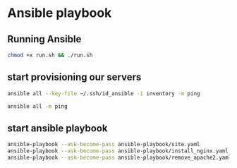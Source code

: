 # Ansible playbook

## Running Ansible

```sh
chmod +x run.sh && ./run.sh
```

## start provisioning our servers

```sh
ansible all --key-file ~/.ssh/id_ansible -i inventory -m ping
```

```sh
ansible all -m ping
```

## start ansible playbook

```sh
ansible-playbook --ask-become-pass ansible-playbook/site.yaml
ansible-playbook --ask-become-pass ansible-playbook/install_nginx.yaml
ansible-playbook --ask-become-pass ansible-playbook/remove_apache2.yaml
```

